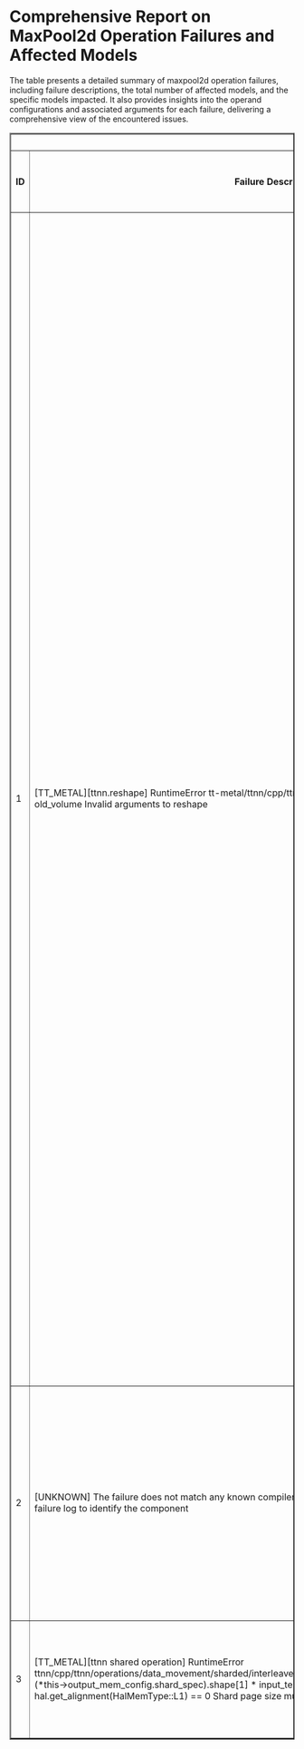 <h1>Comprehensive Report on MaxPool2d Operation Failures and Affected Models</h1>
<p>The table presents a detailed summary of maxpool2d operation failures, including failure descriptions, the total number of affected models, and the specific models impacted. It also provides insights into the operand configurations and associated arguments for each failure, delivering a comprehensive view of the encountered issues.</p>
<table border="2">
	<thead>
		<tr style="text-align: center;">
			<th colspan="5">Failure Insight and Impacted Models</th>
			<th colspan="2">Maxpool2D Operation Details</th>
		</tr>
		<tr style="text-align: center;">
			<th>ID</th>
			<th>Failure Description</th>
			<th>Total Number of Models Affected</th>
			<th>Number of Models Affected</th>
			<th>Affected Models</th>
			<th>Operands</th>
			<th>Arguments</th>
		</tr>
	</thead>
	<tbody>
		<tr>
			<td rowspan="10">1</td>
			<td rowspan="10">[TT_METAL][ttnn.reshape] RuntimeError tt-metal/ttnn/cpp/ttnn/tensor/tensor_utils.cpp new_volume == old_volume Invalid arguments to reshape</td>
			<td rowspan="10">28</td>
			<td>7</td>
			<td><ul><li>pt_vovnet_ese_vovnet39b_obj_det_torchhub</li><li>pt_vovnet_vovnet39_obj_det_osmr</li><li>pt_vovnet_ese_vovnet19b_dw_obj_det_torchhub</li><li>pt_vovnet_vovnet_v1_57_obj_det_torchhub</li><li>pt_vovnet_ese_vovnet99b_obj_det_torchhub</li><li>pt_vovnet_vovnet57_obj_det_osmr</li><li>pt_vovnet_v1_vovnet39_obj_det_torchhub</li></ul></td>
			<td>Operand(type=Activation, shape=(1, 256, 56, 56), dtype=float32)</td>
			<td>kernel_size : 3<br>stride : 2<br>padding : [0, 0, 0, 0]<br>dilation : 1<br>ceil_mode : True<br>channel_last : 0</td>
		</tr>
		<tr>
			<td>7</td>
			<td><ul><li>pt_vovnet_ese_vovnet39b_obj_det_torchhub</li><li>pt_vovnet_vovnet39_obj_det_osmr</li><li>pt_vovnet_ese_vovnet19b_dw_obj_det_torchhub</li><li>pt_vovnet_vovnet_v1_57_obj_det_torchhub</li><li>pt_vovnet_ese_vovnet99b_obj_det_torchhub</li><li>pt_vovnet_vovnet57_obj_det_osmr</li><li>pt_vovnet_v1_vovnet39_obj_det_torchhub</li></ul></td>
			<td>Operand(type=Activation, shape=(1, 512, 28, 28), dtype=float32)</td>
			<td>kernel_size : 3<br>stride : 2<br>padding : [0, 0, 0, 0]<br>dilation : 1<br>ceil_mode : True<br>channel_last : 0</td>
		</tr>
		<tr>
			<td>7</td>
			<td><ul><li>pt_vovnet_ese_vovnet39b_obj_det_torchhub</li><li>pt_vovnet_vovnet39_obj_det_osmr</li><li>pt_vovnet_ese_vovnet19b_dw_obj_det_torchhub</li><li>pt_vovnet_vovnet_v1_57_obj_det_torchhub</li><li>pt_vovnet_ese_vovnet99b_obj_det_torchhub</li><li>pt_vovnet_vovnet57_obj_det_osmr</li><li>pt_vovnet_v1_vovnet39_obj_det_torchhub</li></ul></td>
			<td>Operand(type=Activation, shape=(1, 768, 14, 14), dtype=float32)</td>
			<td>kernel_size : 3<br>stride : 2<br>padding : [0, 0, 0, 0]<br>dilation : 1<br>ceil_mode : True<br>channel_last : 0</td>
		</tr>
		<tr>
			<td>1</td>
			<td><ul><li>pt_alexnet_base_img_cls_osmr</li></ul></td>
			<td>Operand(type=Activation, shape=(1, 96, 54, 54), dtype=float32)</td>
			<td>kernel_size : 3<br>stride : 2<br>padding : [0, 0, 0, 0]<br>dilation : 1<br>ceil_mode : True<br>channel_last : 0</td>
		</tr>
		<tr>
			<td>1</td>
			<td><ul><li>pt_googlenet_base_img_cls_torchvision</li></ul></td>
			<td>Operand(type=Activation, shape=(1, 64, 112, 112), dtype=float32)</td>
			<td>kernel_size : 3<br>stride : 2<br>padding : [0, 0, 0, 0]<br>dilation : 1<br>ceil_mode : True<br>channel_last : 0</td>
		</tr>
		<tr>
			<td>1</td>
			<td><ul><li>pt_vovnet_vovnet27s_obj_det_osmr</li></ul></td>
			<td>Operand(type=Activation, shape=(1, 128, 56, 56), dtype=float32)</td>
			<td>kernel_size : 3<br>stride : 2<br>padding : [0, 0, 0, 0]<br>dilation : 1<br>ceil_mode : True<br>channel_last : 0</td>
		</tr>
		<tr>
			<td>1</td>
			<td><ul><li>pt_vovnet_vovnet27s_obj_det_osmr</li></ul></td>
			<td>Operand(type=Activation, shape=(1, 256, 28, 28), dtype=float32)</td>
			<td>kernel_size : 3<br>stride : 2<br>padding : [0, 0, 0, 0]<br>dilation : 1<br>ceil_mode : True<br>channel_last : 0</td>
		</tr>
		<tr>
			<td>1</td>
			<td><ul><li>pt_googlenet_base_img_cls_torchvision</li></ul></td>
			<td>Operand(type=Activation, shape=(1, 192, 56, 56), dtype=float32)</td>
			<td>kernel_size : 3<br>stride : 2<br>padding : [0, 0, 0, 0]<br>dilation : 1<br>ceil_mode : True<br>channel_last : 0</td>
		</tr>
		<tr>
			<td>1</td>
			<td><ul><li>pt_googlenet_base_img_cls_torchvision</li></ul></td>
			<td>Operand(type=Activation, shape=(1, 480, 28, 28), dtype=float32)</td>
			<td>kernel_size : 3<br>stride : 2<br>padding : [0, 0, 0, 0]<br>dilation : 1<br>ceil_mode : True<br>channel_last : 0</td>
		</tr>
		<tr>
			<td>1</td>
			<td><ul><li>pt_vovnet_vovnet27s_obj_det_osmr</li></ul></td>
			<td>Operand(type=Activation, shape=(1, 384, 14, 14), dtype=float32)</td>
			<td>kernel_size : 3<br>stride : 2<br>padding : [0, 0, 0, 0]<br>dilation : 1<br>ceil_mode : True<br>channel_last : 0</td>
		</tr>
		<tr>
			<td rowspan="2">2</td>
			<td rowspan="2">[UNKNOWN] The failure does not match any known compiler component exception rules. Please review the failure log to identify the component</td>
			<td rowspan="2">2</td>
			<td>1</td>
			<td><ul><li>pt_googlenet_base_img_cls_torchvision</li></ul></td>
			<td>Operand(type=Activation, shape=(1, 528, 14, 14), dtype=float32)</td>
			<td>kernel_size : 3<br>stride : 1<br>padding : [1, 1, 1, 1]<br>dilation : 1<br>ceil_mode : True<br>channel_last : 0</td>
		</tr>
		<tr>
			<td>1</td>
			<td><ul><li>pt_xception_xception_img_cls_timm</li></ul></td>
			<td>Operand(type=Activation, shape=(1, 728, 37, 37), dtype=float32)</td>
			<td>kernel_size : 3<br>stride : 2<br>padding : [1, 1, 1, 1]<br>dilation : 1<br>ceil_mode : False<br>channel_last : 0</td>
		</tr>
		<tr>
			<td rowspan="1">3</td>
			<td rowspan="1">[TT_METAL][ttnn shared operation] RuntimeError ttnn/cpp/ttnn/operations/data_movement/sharded/interleaved_to_sharded/device/interleaved_to_sharded_op.cpp (*this->output_mem_config.shard_spec).shape[1] * input_tensor.element_size() % hal.get_alignment(HalMemType::L1) == 0 Shard page size must currently have L1 aligned page size</td>
			<td rowspan="1">1</td>
			<td>1</td>
			<td><ul><li>pt_autoencoder_conv_img_enc_github</li></ul></td>
			<td>Operand(type=Activation, shape=(1, 4, 14, 14), dtype=float32)</td>
			<td>kernel_size : 2<br>stride : 2<br>padding : [0, 0, 0, 0]<br>dilation : 1<br>ceil_mode : False<br>channel_last : 0</td>
		</tr>
	</tbody>
</table>
